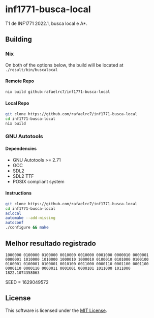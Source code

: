 # inf1771-busca-local
T1 de INF1771 2022.1, busca local e A*.

## Building

### Nix

On both of the options below, the build will be located at ```./result/bin/buscalocal```

#### Remote Repo
```sh
nix build github:rafaelrc7/inf1771-busca-local
```

#### Local Repo
```sh
git clone https://github.com/rafaelrc7/inf1771-busca-local
cd inf1771-busca-local
nix build
```

### GNU Autotools

#### Dependencies
- GNU Autotools >= 2.71
- GCC
- SDL2
- SDL2 TTF
- POSIX compliant system

#### Instructions
```sh
git clone https://github.com/rafaelrc7/inf1771-busca-local
cd inf1771-busca-local
aclocal
automake --add-missing
autoconf
./configure && make
```


## Melhor resultado registrado
```
1000000 0100000 0100000 0010000 0010000 0001000 0000010 0000001 0000001 1010000 1010000 1000010 1000010 0100010 0101000 0100100 0100001 0100001 0100001 0010100 0011000 0000110 0001100 0001100 0000110 0000110 0000011 0001001 0000101 1011000 1011000 	1822.1074358063
```
SEED = 1629049572


## License
This software is licensed under the [MIT License](/COPYING).

